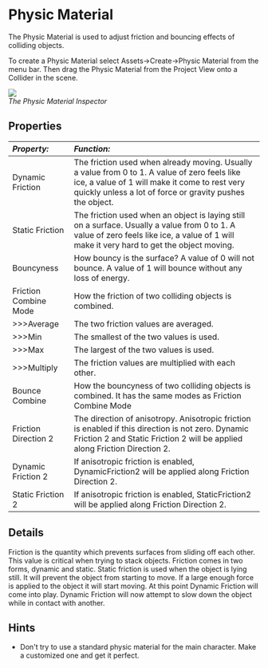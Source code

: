 Physic Material
===============


The <span class=keyword>Physic Material</span> is used to adjust friction and bouncing effects of colliding objects.

To create a Physic Material select <span class=menu>Assets->Create->Physic Material</span> from the menu bar.  Then drag the Physic Material from the Project View onto a <span class=keyword>Collider</span> in the scene.


![](http://docwiki.hq.unity3d.com/uploads/Main/Inspector-PhysicMaterial.png)  
_The Physic Material <span class=keyword>Inspector</span>_


Properties
----------



|**_Property:_** |**_Function:_** |
|:---|:---|
|<span class=component>Dynamic Friction</span> |The friction used when already moving. Usually a value from 0 to 1. A value of zero feels like ice, a value of 1 will make it come to rest very quickly unless a lot of force or gravity pushes the object. |
|<span class=component>Static Friction</span> |The friction used when an object is laying still on a surface. Usually a value from 0 to 1. A value of zero feels like ice, a value of 1 will make it very hard to get the object moving. |
|<span class=component>Bouncyness</span> |How bouncy is the surface? A value of 0 will not bounce. A value of 1 will bounce without any loss of energy. |
|<span class=component>Friction Combine Mode</span> |How the friction of two colliding objects is combined. |
|>>><span class=component>Average</span> |The two friction values are averaged. |
|>>><span class=component>Min</span> |The smallest of the two values is used. |
|>>><span class=component>Max</span> |The largest of the two values is used. |
|>>><span class=component>Multiply</span> |The friction values are multiplied with each other. |
|<span class=component>Bounce Combine</span> |How the bouncyness of two colliding objects is combined. It has the same modes as Friction Combine Mode |
|<span class=component>Friction Direction 2</span> |The direction of anisotropy. Anisotropic friction is enabled if this direction is not zero. Dynamic Friction 2 and Static Friction 2 will be applied along Friction Direction 2. |
|<span class=component>Dynamic Friction 2</span> |If anisotropic friction is enabled, DynamicFriction2 will be applied along Friction Direction 2. |
|<span class=component>Static Friction 2</span> |If anisotropic friction is enabled, StaticFriction2 will be applied along Friction Direction 2. |


Details
-------


Friction is the quantity which prevents surfaces from sliding off each other. This value is critical when trying to stack objects. Friction comes in two forms, dynamic and static. <span class=component>Static friction</span> is used when the object is lying still. It will prevent the object from starting to move. If a large enough force is applied to the object it will start moving. At this point <span class=component>Dynamic Friction</span> will come into play. <span class=component>Dynamic Friction</span> will now attempt to slow down the object while in contact with another.

Hints
-----

* Don't try to use a standard physic material for the main character. Make a customized one and get it perfect.
